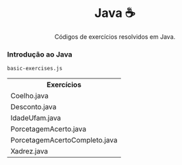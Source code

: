<h1 align="center"> Java ☕ </h1>
<p align="center">Códigos de exercícios resolvidos em Java.</p>

<h3>Introdução ao Java</h3>

`basic-exercises.js`

<div>
<table>
<tr><th>Exercícios</th></tr>
<tr><td>Coelho.java</td></tr>
<tr><td>Desconto.java</td></tr>
<tr><td>IdadeUfam.java</td></tr>
<tr><td>PorcetagemAcerto.java</td></tr>
<tr><td>PorcetagemAcertoCompleto.java</td></tr>
<tr><td>Xadrez.java</td></tr>
</table>
</div>
